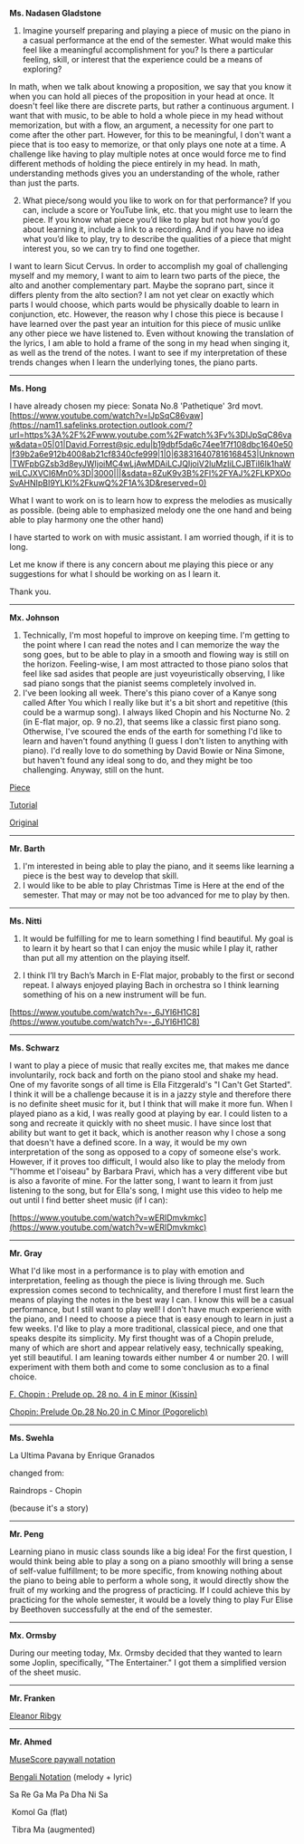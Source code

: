 **Ms. Nadasen Gladstone**



1. Imagine yourself preparing and playing a piece of music on the piano in a casual performance at the end of the semester. What would make this feel like a meaningful accomplishment for you? Is there a particular feeling, skill, or interest that the experience could be a means of exploring?

In math, when we talk about knowing a proposition, we say that you know it when you can hold all pieces of the proposition in your head at once. It doesn't feel like there are discrete parts, but rather a continuous argument. I want that with music, to be able to hold a whole piece in my head without memorization, but with a flow, an argument, a necessity for one part to come after the other part. However, for this to be meaningful, I don't want a piece that is too easy to memorize, or that only plays one note at a time. A challenge like having to play multiple notes at once would force me to find different methods of holding the piece entirely in my head. In math, understanding methods gives you an understanding of the whole, rather than just the parts. 

2. What piece/song would you like to work on for that performance? If you can, include a score or YouTube link, etc. that you might use to learn the piece. If you know what piece you’d like to play but not how you’d go about learning it, include a link to a recording. And if you have no idea what you’d like to play, try to describe the qualities of a piece that might interest you, so we can try to find one together.

I want to learn Sicut Cervus. In order to accomplish my goal of challenging myself and my memory, I want to aim to learn two parts of the piece, the alto and another complementary part. Maybe the soprano part, since it differs plenty from the alto section? I am not yet clear on exactly which parts I would choose, which parts would be physically doable to learn in conjunction, etc. However, the reason why I chose this piece is because I have learned over the past year an intuition for this piece of music unlike any other piece we have listened to. Even without knowing the translation of the lyrics, I am able to hold a frame of the song in my head when singing it, as well as the trend of the notes. I want to see if my interpretation of these trends changes when I learn the underlying tones, the piano parts. 



---



**Ms. Hong**



I have already chosen my piece: Sonata No.8 'Pathetique' 3rd movt. [https://www.youtube.com/watch?v=lJpSqC86vaw](https://nam11.safelinks.protection.outlook.com/?url=https%3A%2F%2Fwww.youtube.com%2Fwatch%3Fv%3DlJpSqC86vaw&data=05|01|David.Forrest@sjc.edu|b19dbf5da6c74ee1f7f108dbc1640e50|f39b2a6e912b4008ab21cf8340cfe999|1|0|638316407816168453|Unknown|TWFpbGZsb3d8eyJWIjoiMC4wLjAwMDAiLCJQIjoiV2luMzIiLCJBTiI6Ik1haWwiLCJXVCI6Mn0%3D|3000|||&sdata=8ZuK9v3B%2Fl%2FYAJ%2FLKPXOoSvAHNIpBI9YLKI%2FkuwQ%2F1A%3D&reserved=0)

 

What I want to work on is to learn how to express the melodies as musically as possible. (being able to emphasized melody one the one hand and being able to play harmony one the other hand)

I have started to work on with music assistant. I am worried though, if it is to long.

Let me know if there is any concern about me playing this piece or any suggestions for what I should be working on as I learn it.

Thank you.



---



**Mx. Johnson**



1. Technically, I'm most hopeful to improve on keeping time. I'm getting to the point where I can read the notes and I can memorize the way the song goes, but to be able to play in a smooth and flowing way is still on the horizon. Feeling-wise, I am most attracted to those piano solos that feel like sad asides that people are just voyeuristically observing, I like sad piano songs that the pianist seems completely involved in.
2. I've been looking all week. There's this piano cover of a Kanye song called After You which I really like but it's a bit short and repetitive (this could be a warmup song). I always liked Chopin and his Nocturne No. 2 (in E-flat major, op. 9 no.2), that seems like a classic first piano song. Otherwise, I've scoured the ends of the earth for something I'd like to learn and haven't found anything (I guess I don't listen to anything with piano). I'd really love to do something by David Bowie or Nina Simone, but haven't found any ideal song to do, and they might be too challenging. Anyway, still on the hunt.



[Piece](https://www.youtube.com/watch?v=NlPf8gYrQGE)

[Tutorial](https://www.youtube.com/watch?v=-3Lc6Vv6eio)

[Original](https://www.youtube.com/watch?v=RKL-2S7rhGA)



---



**Mr. Barth**



1. I'm interested in being able to play the piano, and it seems like learning a piece is the best way to develop that skill. 
2. I would like to be able to play Christmas Time is Here at the end of the semester. That may or may not be too advanced for me to play by then. 



---



**Ms. Nitti**



 

1. It would be fulfilling for me to learn something I find beautiful. My goal is to learn it by heart so that I can enjoy the music while I play it, rather than put all my attention on the playing itself.

 

2. I think I’ll try Bach’s March in E-Flat major, probably to the first or second repeat. I always enjoyed playing Bach in orchestra so I think learning something of his on a new instrument will be fun.

[https://www.youtube.com/watch?v=-_6JYI6H1C8](https://www.youtube.com/watch?v=-_6JYI6H1C8)



---



**Ms. Schwarz**



I want to play a piece of music that really excites me, that makes me dance involuntarily, rock back and forth on the piano stool and shake my head. One of my favorite songs of all time is Ella Fitzgerald's "I Can't Get Started". I think it will be a challenge because it is in a jazzy style and therefore there is no definite sheet music for it, but I think that will make it more fun. When I played piano as a kid, I was really good at playing by ear. I could listen to a song and recreate it quickly with no sheet music. I have since lost that ability but want to get it back, which is another reason why I chose a song that doesn't have a defined score. In a way, it would be my own interpretation of the song as opposed to a copy of someone else's work. However, if it proves too difficult, I would also like to play the melody from "l'homme et l'oiseau" by Barbara Pravi, which has a very different vibe but is also a favorite of mine. For the latter song, I want to learn it from just listening to the song, but for Ella's song, I might use this video to help me out until I find better sheet music (if I can): 

[https://www.youtube.com/watch?v=wERIDmvkmkc](https://www.youtube.com/watch?v=wERIDmvkmkc)



---



**Mr. Gray**



What I'd like most in a performance is to play with emotion and interpretation, feeling as though the piece is living through me. Such expression comes second to technicality, and therefore I must first learn the means of playing the notes in the best way I can. I know this will be a casual performance, but I still want to play well! I don't have much experience with the piano, and I need to choose a piece that is easy enough to learn in just a few weeks. I'd like to play a more traditional, classical piece, and one that speaks despite its simplicity. My first thought was of a Chopin prelude, many of which are short and appear relatively easy, technically speaking, yet still beautiful. I am leaning towards either number 4 or number 20. I will experiment with them both and come to some conclusion as to a final choice.

[F. Chopin : Prelude op. 28 no. 4 in E minor (Kissin)](https://www.youtube.com/watch?v=Hj3daBN5F-o&list=LL&index=1)

[Chopin: Prelude Op.28 No.20 in C Minor (Pogorelich)](https://www.youtube.com/watch?v=XeX4X_1_lo0&list=LL&index=3)



---



**Ms. Swehla**



La Ultima Pavana by Enrique Granados

changed from:

Raindrops - Chopin

(because it's a story)



---



**Mr. Peng**



Learning piano in music class sounds like a big idea! For the first question, I would think being able to play a song on a piano smoothly will bring a sense of self-value fulfillment; to be more specific, from knowing nothing about the piano to being able to perform a whole song, it would directly show the fruit of my working and the progress of practicing. If I could achieve this by practicing for the whole semester, it would be a lovely thing to play Fur Elise by Beethoven successfully at the end of the semester.



---



**Mx. Ormsby**



During our meeting today, Mx. Ormsby decided that they wanted to learn some Joplin, specifically, "The Entertainer." I got them a simplified version of the sheet music.



---



**Mr. Franken**

[Eleanor Ribgy](https://www.youtube.com/watch?v=HuS5NuXRb5Y)



---





**Mr. Ahmed** 



[MuseScore paywall notation](https://musescore.com/musicophilearup/mamo-chitte-niti-nritye-rabindra-sangeet-piano-solo-version-arrangement-by-arup-paul)

[Bengali Notation](https://www.geetabitan.com/lyrics/rs-m/mamo-chitte-niti-nritte-bengali-notation.html) (melody + lyric)

Sa Re Ga Ma Pa Dha Ni Sa

​	Komol Ga (flat)

​	Tibra Ma (augmented)

